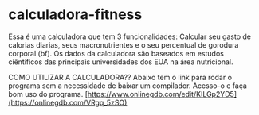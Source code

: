 # calculadora-fitness
Essa é uma calculadora que tem 3 funcionalidades: Calcular seu gasto de calorias diarias, seus macronutrientes e o seu percentual de gorodura corporal (bf). Os dados da calculadora são baseados em estudos ciêntificos das principais universidades dos EUA na área nutricional.

COMO UTILIZAR A CALCULADORA??
Abaixo tem o link para rodar o programa sem a necessidade de baixar um compilador.
Acesso-o e faça bom uso do programa.
[https://www.onlinegdb.com/edit/KILGp2YD5](https://onlinegdb.com/VRgq_5zSO)
